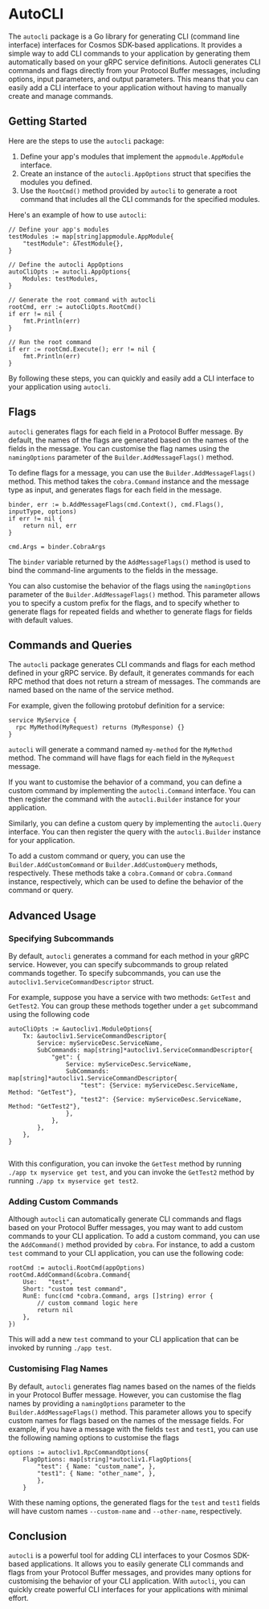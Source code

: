 # AutoCLI

The `autocli` package is a Go library for generating CLI (command line interface) interfaces for Cosmos SDK-based applications. It provides a simple way to add CLI commands to your application by generating them automatically based on your gRPC service definitions. Autocli generates CLI commands and flags directly from your Protocol Buffer messages, including options, input parameters, and output parameters. This means that you can easily add a CLI interface to your application without having to manually create and manage commands.

## Getting Started

Here are the steps to use the `autocli` package:

1.  Define your app's modules that implement the `appmodule.AppModule` interface.
2.  Create an instance of the `autocli.AppOptions` struct that specifies the modules you defined.
3.  Use the `RootCmd()` method provided by `autocli` to generate a root command that includes all the CLI commands for the specified modules.

Here's an example of how to use `autocli`:

```
// Define your app's modules
testModules := map[string]appmodule.AppModule{
    "testModule": &TestModule{},
}

// Define the autocli AppOptions
autoCliOpts := autocli.AppOptions{
    Modules: testModules,
}

// Generate the root command with autocli
rootCmd, err := autoCliOpts.RootCmd()
if err != nil {
    fmt.Println(err)
}

// Run the root command
if err := rootCmd.Execute(); err != nil {
    fmt.Println(err)
}
```

By following these steps, you can quickly and easily add a CLI interface to your application using `autocli`.

## Flags

`autocli` generates flags for each field in a Protocol Buffer message. By default, the names of the flags are generated based on the names of the fields in the message. You can customise the flag names using the `namingOptions` parameter of the `Builder.AddMessageFlags()` method.

To define flags for a message, you can use the `Builder.AddMessageFlags()` method. This method takes the `cobra.Command` instance and the message type as input, and generates flags for each field in the message.

```
binder, err := b.AddMessageFlags(cmd.Context(), cmd.Flags(), inputType, options)
if err != nil {
    return nil, err
}

cmd.Args = binder.CobraArgs

```

The `binder` variable returned by the `AddMessageFlags()` method is used to bind the command-line arguments to the fields in the message.

You can also customise the behavior of the flags using the `namingOptions` parameter of the `Builder.AddMessageFlags()` method. This parameter allows you to specify a custom prefix for the flags, and to specify whether to generate flags for repeated fields and whether to generate flags for fields with default values.

## Commands and Queries

The `autocli` package generates CLI commands and flags for each method defined in your gRPC service. By default, it generates commands for each RPC method that does not return a stream of messages. The commands are named based on the name of the service method.

For example, given the following protobuf definition for a service:
```
service MyService {
  rpc MyMethod(MyRequest) returns (MyResponse) {}
}

```

`autocli` will generate a command named `my-method` for the `MyMethod` method. The command will have flags for each field in the `MyRequest` message.

If you want to customise the behavior of a command, you can define a custom command by implementing the `autocli.Command` interface. You can then register the command with the `autocli.Builder` instance for your application.

Similarly, you can define a custom query by implementing the `autocli.Query` interface. You can then register the query with the `autocli.Builder` instance for your application.

To add a custom command or query, you can use the `Builder.AddCustomCommand` or `Builder.AddCustomQuery` methods, respectively. These methods take a `cobra.Command` or `cobra.Command` instance, respectively, which can be used to define the behavior of the command or query.

## Advanced Usage

### Specifying Subcommands

By default, `autocli` generates a command for each method in your gRPC service. However, you can specify subcommands to group related commands together. To specify subcommands, you can use the `autocliv1.ServiceCommandDescriptor` struct.

For example, suppose you have a service with two methods: `GetTest` and `GetTest2`. You can group these methods together under a `get` subcommand using the following code

```
autoCliOpts := &autocliv1.ModuleOptions{
    Tx: &autocliv1.ServiceCommandDescriptor{
        Service: myServiceDesc.ServiceName,
        SubCommands: map[string]*autocliv1.ServiceCommandDescriptor{
            "get": {
                Service: myServiceDesc.ServiceName,
                SubCommands: map[string]*autocliv1.ServiceCommandDescriptor{
                    "test": {Service: myServiceDesc.ServiceName, Method: "GetTest"},
                    "test2": {Service: myServiceDesc.ServiceName, Method: "GetTest2"},
                },
            },
        },
    },
}


```

With this configuration, you can invoke the `GetTest` method by running `./app tx myservice get test`, and you can invoke the `GetTest2` method by running `./app tx myservice get test2`.

### Adding Custom Commands

Although `autocli` can automatically generate CLI commands and flags based on your Protocol Buffer messages, you may want to add custom commands to your CLI application. To add a custom command, you can use the `AddCommand()` method provided by `cobra`. For instance, to add a custom `test` command to your CLI application, you can use the following code:

```
rootCmd := autocli.RootCmd(appOptions)
rootCmd.AddCommand(&cobra.Command{
    Use:   "test",
    Short: "custom test command",
    RunE: func(cmd *cobra.Command, args []string) error {
        // custom command logic here
        return nil
    },
})

```

This will add a new `test` command to your CLI application that can be invoked by running `./app test`.

### Customising Flag Names

By default, `autocli` generates flag names based on the names of the fields in your Protocol Buffer message. However, you can customise the flag names by providing a `namingOptions` parameter to the `Builder.AddMessageFlags()` method. This parameter allows you to specify custom names for flags based on the names of the message fields. For example, if you have a message with the fields `test` and `test1`, you can use the following naming options to customise the flags
```
options := autocliv1.RpcCommandOptions{ 
	FlagOptions: map[string]*autocliv1.FlagOptions{ 
		"test": { Name: "custom_name", }, 
		"test1": { Name: "other_name", }, 
		}, 
	}
```

With these naming options, the generated flags for the `test` and `test1` fields will have custom names `--custom-name` and `--other-name`, respectively.

## Conclusion

`autocli` is a powerful tool for adding CLI interfaces to your Cosmos SDK-based applications. It allows you to easily generate CLI commands and flags from your Protocol Buffer messages, and provides many options for customising the behavior of your CLI application. With `autocli`, you can quickly create powerful CLI interfaces for your applications with minimal effort.
